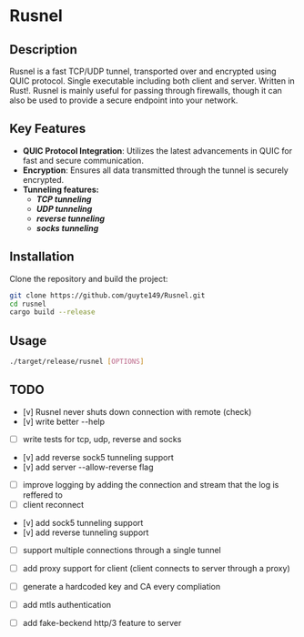 # Rusnel

## Description
Rusnel is a fast TCP/UDP tunnel, transported over and encrypted using QUIC protocol. Single executable including both client and server. Written in Rust!.
Rusnel is mainly useful for passing through firewalls, though it can also be used to provide a secure endpoint into your network.

## Key Features
- **QUIC Protocol Integration**: Utilizes the latest advancements in QUIC for fast and secure communication.
- **Encryption**: Ensures all data transmitted through the tunnel is securely encrypted.
- **Tunneling features:**
    - ***TCP tunneling***
    - ***UDP tunneling***
    - ***reverse tunneling***
    - ***socks tunneling***

## Installation
Clone the repository and build the project:
```bash
git clone https://github.com/guyte149/Rusnel.git
cd rusnel
cargo build --release
```

## Usage
```bash
./target/release/rusnel [OPTIONS]
```

## TODO
- [v] Rusnel never shuts down connection with remote (check)
- [v] write better --help
- [ ] write tests for tcp, udp, reverse and socks
- [v] add reverse sock5 tunneling support
- [v] add server --allow-reverse flag
- [ ] improve logging by adding the connection and stream that the log is reffered to
- [ ] client reconnect
- [v] add sock5 tunneling support
- [v] add reverse tunneling support
- [ ] support multiple connections through a single tunnel
- [ ] add proxy support for client (client connects to server through a proxy)
- [ ] generate a hardcoded key and CA every compliation
- [ ] add mtls authentication
- [ ] add fake-beckend http/3 feature to server

